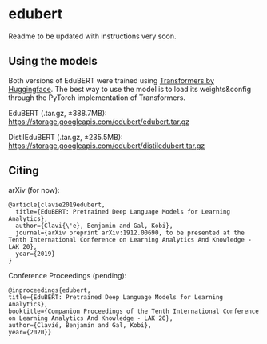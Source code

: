 # edubert

Readme to be updated with instructions very soon.

## Using the models

Both versions of EduBERT were trained using [Transformers by Huggingface](https://github.com/huggingface/transformers). The best way to use the model is to load its weights&config through the PyTorch implementation of Transformers.

EduBERT (.tar.gz, ±388.7MB): https://storage.googleapis.com/edubert/edubert.tar.gz

DistilEduBERT (.tar.gz, ±235.5MB): https://storage.googleapis.com/edubert/distiledubert.tar.gz


## Citing

arXiv (for now):
```
@article{clavie2019edubert,
  title={EduBERT: Pretrained Deep Language Models for Learning Analytics},
  author={Clavi{\'e}, Benjamin and Gal, Kobi},
  journal={arXiv preprint arXiv:1912.00690, to be presented at the Tenth International Conference on Learning Analytics And Knowledge - LAK 20},
  year={2019}
}
```

Conference Proceedings (pending):
```
@inproceedings{edubert,
title={EduBERT: Pretrained Deep Language Models for Learning Analytics},
booktitle={Companion Proceedings of the Tenth International Conference on Learning Analytics And Knowledge - LAK 20},
author={Clavié, Benjamin and Gal, Kobi},
year={2020}}
```
